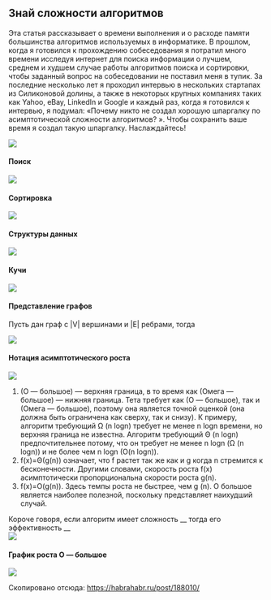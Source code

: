 ## Знай сложности алгоритмов

Эта статья рассказывает о времени выполнения и о расходе памяти большинства алгоритмов используемых в информатике. В прошлом, когда я готовился к прохождению собеседования я потратил много времени исследуя интернет для поиска информации о лучшем, среднем и худшем случае работы алгоритмов поиска и сортировки, чтобы заданный вопрос на собеседовании не поставил меня в тупик. За последние несколько лет я проходил интервью в нескольких стартапах из Силиконовой долины, а также в некоторых крупных компаниях таких как Yahoo, eBay, LinkedIn и Google и каждый раз, когда я готовился к интервью, я подумал: «Почему никто не создал хорошую шпаргалку по асимптотической сложности алгоритмов? ». Чтобы сохранить ваше время я создал такую шпаргалку. Наслаждайтесь!  

![](https://habrastorage.org/getpro/habr/post_images/3da/386/eed/3da386eed54c16ff73b647b383aea085.png)  

#### Поиск

![](https://habrastorage.org/getpro/habr/post_images/f54/446/a54/f54446a54f3d52d20e95ba5c5495644f.png)  

#### Сортировка

![](https://habrastorage.org/getpro/habr/post_images/b91/1bc/ca9/b911bcca9ca9f9d8b0fa781a49118553.png)  

#### Структуры данных

![](https://habrastorage.org/getpro/habr/post_images/9a5/f72/788/9a5f72788d9e0e5ac0d0e585e3b3632f.png)  

#### Кучи

![](https://habrastorage.org/getpro/habr/post_images/373/6d4/4e7/3736d44e79e3bf542e2a847bbedcf86d.png)  

#### Представление графов

Пусть дан граф с |V| вершинами и |E| ребрами, тогда  

![](https://habrastorage.org/getpro/habr/post_images/2da/7ae/feb/2da7aefeb058082fd3eaf1599f9500f8.png)  

#### Нотация асимптотического роста

![](https://habrastorage.org/getpro/habr/post_images/fd0/c1c/9ed/fd0c1c9ed7d949c2cd258b45302016ca.png)  

1.  (О — большое) — верхняя граница, в то время как (Омега — большое) — нижняя граница. Тета требует как (О — большое), так и (Омега — большое), поэтому она является точной оценкой (она должна быть ограничена как сверху, так и снизу). К примеру, алгоритм требующий Ω (n logn) требует не менее n logn времени, но верхняя граница не известна. Алгоритм требующий Θ (n logn) предпочтительнее потому, что он требует не менее n logn (Ω (n logn)) и не более чем n logn (O(n logn)).
2.  f(x)=Θ(g(n)) означает, что f растет так же как и g когда n стремится к бесконечности. Другими словами, скорость роста f(x) асимптотически пропорциональна скорости роста g(n).
3.  f(x)=O(g(n)). Здесь темпы роста не быстрее, чем g (n). O большое является наиболее полезной, поскольку представляет наихудший случай.

Короче говоря, если алгоритм имеет сложность __ тогда его эффективность __  
![](https://habrastorage.org/getpro/habr/post_images/17c/a73/d8d/17ca73d8dad367e1a60e3e20281e9d6d.png)  

#### График роста O — большое

![](https://habrastorage.org/getpro/habr/post_images/195/e1f/6a1/195e1f6a1379554ca9025338301a78ed.png)</div>

Скопировано отсюда: https://habrahabr.ru/post/188010/
